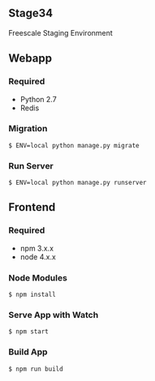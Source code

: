 ## Stage34
Freescale Staging Environment


## Webapp
### Required
- Python 2.7
- Redis

### Migration
```
$ ENV=local python manage.py migrate
```

### Run Server
```
$ ENV=local python manage.py runserver
```

## Frontend
### Required
- npm 3.x.x
- node 4.x.x

### Node Modules
```
$ npm install
```

### Serve App with Watch
```
$ npm start
```

### Build App
```
$ npm run build
```
